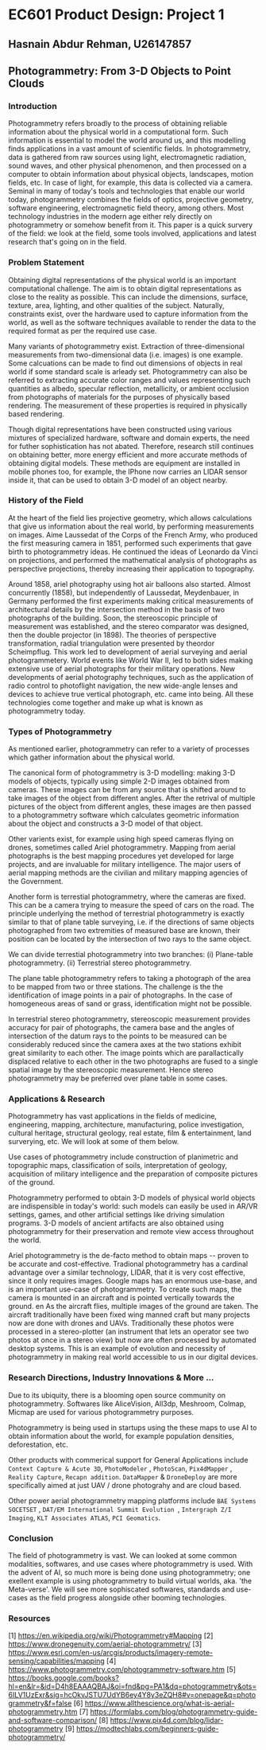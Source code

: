 # EC601 Product Design: Project 1

## Hasnain Abdur Rehman, U26147857

## Photogrammetry: From 3-D Objects to Point Clouds

### Introduction

Photogrammetry refers broadly to the process of obtaining reliable information about the physical world in a computational form. Such information is essential to model the world around us, and this modelling finds applications in a vast amount of scientific fields. In photogrammetry, data is gathered from raw sources using light, electromagnetic radiation, sound waves, and other physical phenomenon, and then processed on a computer to obtain information about physical objects, landscapes, motion fields, etc. In case of light, for example, this data is collected via a camera. Seminal in many of today's tools and technologies that enable our world today, photogrammetry combines the fields of optics, projective geometry, software engineering, electromagnetic field theory, among others. Most technology industries in the modern age either rely directly  on photogrammetry or somehow benefit from it. This paper is a quick survery of the field: we look at the field, some tools involved, applications and latest research that's going on in the field. 


### Problem Statement

Obtaining digital representations of the physical world is an important computational challenge. The aim is to obtain digital representations as close to the reality as possible. This can include the dimensions, surface, texture, area, lighting, and other qualities of the subject. Naturally, constraints exist, over the hardware used to capture information from the world, as well as the software techniques available to render the data to the required format as per the required use case.

Many variants of photogrammetry exist. Extraction of three-dimensional measurements from two-dimensional data (i.e. images) is one example. Some calcuations can be made to find out dimensions of objects in real world if some standard scale is arleady set. Photogrammetry can also be referred to extracting accurate color ranges and values representing such quantities as albedo, specular reflection, metallicity, or ambient occlusion from photographs of materials for the purposes of physically based rendering. The measurement of these properties is required in physically based rendering.

Though digital representations have been constructed using various mixtures of specialized hardware, software and domain experts, the need for futher sophistication has not abated. Therefore, research still continues on obtaining better, more energy efficient and more accurate methods of obtaining digital models. These methods are equipment are installed in mobile phones too, for example, the IPhone now carries an LIDAR sensor inside it, that can be used to obtain 3-D model of an object nearby. 


### History of the Field

At the heart of the field lies projective geometry, which allows calculations that give us information about the real world, by performing measurements on images. Aime Laussedat of the Corps of the French Army, who produced the first measuring camera in 1851, performed such experiments that gave birth to photogrammetry ideas. He continued the ideas of Leonardo da Vinci on projections, and performed the mathematical analysis of photographs as perspective projections, thereby increasing their application to topography.

Around 1858, ariel photography using hot air balloons also started. Almost concurrently (1858), but independently of Laussedat, Meydenbauer, in Germany performed the first experiments making critical measurements of architectural details by the intersection method in the basis of two photographs of the building. Soon, the stereoscopic principle of measurement was established, and the stereo comparator was designed, then the double projector (in 1898). The theories of perspective transformation, radial triangulation were presented by theordor Scheimpflug. This work led to  development of aerial surveying and aerial photogrammetery. World events like World War II, led to both sides making extensive use of  aerial photographs for their military operations. New developments of aerial photography techniques, such as the application of radio control to photoflight navigation, the new wide-angle lenses and devices to achieve true vertical photograph, etc. came into being. All these technologies come together and make up what is known as photogrammetry today. 


### Types of Photogrammetry

As mentioned earlier, photogrammetry can refer to a variety of processes which gather information about the physical world.

The canonical form of photogrammetry is 3-D modelling: making 3-D models of objects, typically using simple 2-D images obtained from cameras. These images can be from any source that is shifted around to take images of the object from different angles. After the retrival of multiple pictures of the object from different angles, these images are then passed to a photogrammetry software which calculates geometric information about the object and constructs a 3-D model of that object. 

Other varients exist, for example using high speed cameras flying on drones, sometimes called Ariel photogrammetry. Mapping from aerial photographs is the best mapping procedures yet developed for large projects, and are invaluable for military intelligence. The major users of aerial mapping methods are the civilian and military mapping agencies of the Government.

Another form is terrestial photogrammetry, where the cameras are fixed. This can be a camera trying to measure the speed of cars on the road. The principle underlying the method of terrestrial photogrammetry is exactly similar to that of plane table surveying, i.e. if the directions of same objects photographed from two  extremities of measured base are known, their position can be located by the intersection of two rays to the same object. 

We can divide terrestial photogrammetry into two branches: (i) Plane-table photogrammetry. (ii) Terrestrial stereo photogrammetry.

The plane table photogrammetry refers to taking a photograph of the area to be mapped from two or three stations. The challenge is the the identification of image points in a pair of photographs. In the case of homogeneous areas of sand or grass, identification might not be  possible.

In terrestrial stereo photogrammetry, stereoscopic measurement provides accuracy for pair of photographs, the camera base and the angles of intersection of the datum rays to the points to be measured can be considerably reduced since the camera axes at the two stations exhibit great similarity to each other. The image points which are parallactically displaced relative to each other in the two photographs are fused to a single spatial image by the stereoscopic measurement. Hence stereo photogrammetry may be preferred over plane table in some cases. 



### Applications & Research

Photogrammetry has vast applications in the fields of medicine, engineering, mapping, architecture, manufacturing, police investigation, cultural heritage, structural geology, real estate, film & entertainment, land surverying, etc. We will look at some of them below.


Use cases of photogrammetry include construction of planimetric and topographic maps, classification of soils, interpretation of geology, acquisition of military intelligence and the preparation of composite pictures of the ground.

Photogrammetry performed to obtain 3-D models of physical world objects are indispensible in today's world: such models can easily be used in AR/VR settings, games, and other artificial settings like driving simulation programs. 3-D models of ancient artifacts are also obtained using photogrammetry for their preservation and remote view access throughout the world. 

Ariel photogrammetry is the de-facto method to obtain maps -- proven to be  accurate and cost-effective. Tradional photogrammetry has a cardinal advantage over a similar technology, LIDAR, that it is very cost effective, since it only requires images. Google maps has an enormous use-base, and is an important use-case of photogrammetry.  To create such maps, the camera is mounted in an aircraft and is pointed vertically towards the ground. en As the aircraft flies, multiple images of the ground are taken. The aircraft traditionally have been fixed wing manned craft but many projects now are done with drones and UAVs. Traditionally these photos were processed in a stereo-plotter (an instrument that lets an operator see two photos at once in a stereo view) but now are often processed by automated desktop systems. This is an example of evolution and necessity of photogrammetry in making real world accessible to us in our digital devices. 

### Research Directions, Industry Innovations & More ...

Due to its ubiquity, there is a blooming open source community on photogrammetry. Softwares like AliceVision, All3dp, Meshroom, Colmap, Micmap are used for various photogrammetry purposes. 

 Photogrammetry is being used in startups using the these maps to use AI to obtain information about the world, for example population densities, deforestation, etc.


Other products with commerical support for General Applications include `Context Capture & Acute 3D`, `PhotoModeler` ,  `PhotoScan`,  `Pix4dMapper` , `Reality Capture`, `Recapn addition`. `DataMapper` &  `DroneDeploy` are  more specifically aimed at just UAV / drone photograhy and are cloud based.     

Other power aerial photogrammetry mapping platforms include `BAE Systems SOCETSET` , `DAT/EM International Summit Evolution `, `Intergraph Z/I Imaging`, `KLT Associates ATLAS`,  `PCI Geomatics`.


### Conclusion

The field of photogrammetry is vast. We can looked at some common modalities, softwares, and use cases where photogrammetry is used. With the advent of AI, so much more is being done using photogrammetry; one exellent example is using photogrammetry to build virtual worlds, aka. 'the Meta-verse'. We will see more sophiscated softwares, standards and use-cases as the field progress alongside other booming technologies. 


### Resources

[1] https://en.wikipedia.org/wiki/Photogrammetry#Mapping
[2] https://www.dronegenuity.com/aerial-photogrammetry/
[3] https://www.esri.com/en-us/arcgis/products/imagery-remote-sensing/capabilities/mapping
[4] https://www.photogrammetry.com/photogrammetry-software.htm
[5] https://books.google.com/books?hl=en&lr=&id=D4h8EAAAQBAJ&oi=fnd&pg=PA1&dq=photogrammetry&ots=6ILV1UzExr&sig=hcOkvJSTU7UdYB6ey4Y8y3eZQH8#v=onepage&q=photogrammetry&f=false
[6] https://www.allthescience.org/what-is-aerial-photogrammetry.htm
[7] https://formlabs.com/blog/photogrammetry-guide-and-software-comparison/
[8] https://www.pix4d.com/blog/lidar-photogrammetry
[9] https://modtechlabs.com/beginners-guide-photogrammetry/
